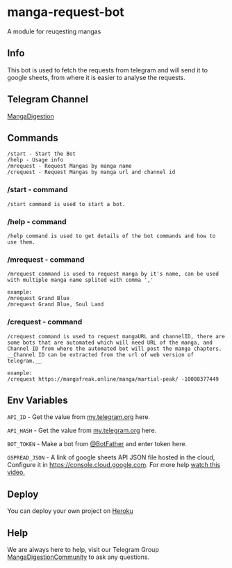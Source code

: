 # manga-request-bot
A module for reuqesting mangas

## Info
This bot is used to fetch the requests from telegram and will send it to google sheets, from where it is easier to analyse the requests.

## Telegram Channel
[MangaDigestion](https://t.me/MangaDigestion)

## Commands
```
/start - Start the Bot
/help - Usage info
/mrequest - Request Mangas by manga name
/crequest - Request Mangas by manga url and channel id
```

### /start - command
```
/start command is used to start a bot.
```

### /help - command
```
/help command is used to get details of the bot commands and how to use them.
```

### /mrequest - command
```
/mrequest command is used to request manga by it's name, can be used with multiple manga name splited with comma ','

example:
/mrequest Grand Blue
/mrequest Grand Blue, Soul Land
```

### /crequest - command
```
/crequest command is used to request mangaURL and channelID, there are some bots that are automated which will need URL of the manga, and Channel ID from where the automated bot will post the manga chapters.
__Channel ID can be extracted from the url of web version of telegram.__

example:
/crequest https://mangafreak.online/manga/martial-peak/ -10088377449
```

## Env Variables

`API_ID` - Get the value from [my.telegram.org](https://my.telegram.org/apps) here.

`API_HASH` - Get the value from [my.telegram.org](https://my.telegram.org/apps) here.

`BOT_TOKEN` - Make a bot from [@BotFather](https://t.me/BotFather) and enter token here.

`GSPREAD_JSON` - A link of google sheets API JSON file hosted in the cloud, Configure it in https://console.cloud.google.com. For more help [watch this video.](https://www.youtube.com/watch?v=bu5wXjz2KvU)

## Deploy
You can deploy your own project on [Heroku](https://www.heroku.com/)

## Help
We are always here to help, visit our Telegram Group [MangaDigestionCommunity](https://t.me/MangaDigestionCommunity) to ask any questions.
